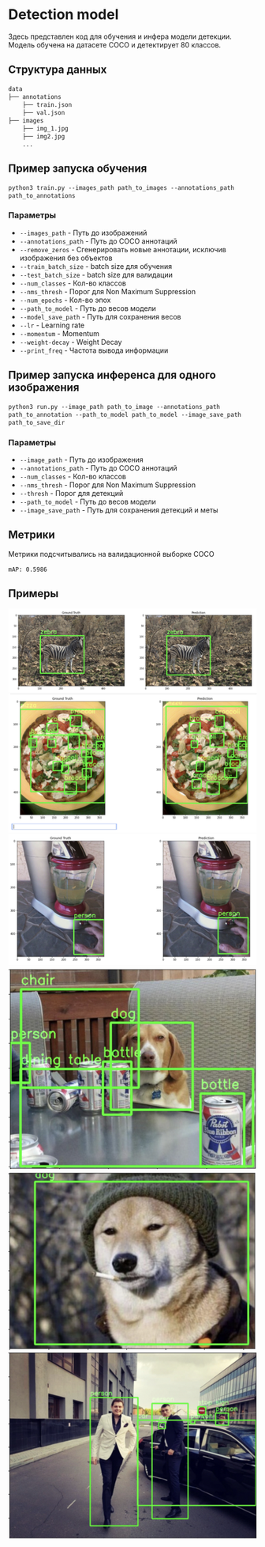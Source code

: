 # Detection model

Здесь представлен код для обучения и инфера модели детекции. Модель обучена на датасете COCO и детектирует 80 классов.

## Структура данных
```
data
├── annotations
    ├── train.json
    ├── val.json
├── images
    ├── img_1.jpg
    ├── img2.jpg
    ...
```
## Пример запуска обучения
```
python3 train.py --images_path path_to_images --annotations_path path_to_annotations
```
### Параметры
- ```--images_path``` - Путь до изображений
- ```--annotations_path``` - Путь до COCO аннотаций
- ```--remove_zeros``` - Сгенерировать новые аннотации, исключив изображения без объектов
- ```--train_batch_size``` - batch size для обучения
- ```--test_batch_size``` - batch size для валидации
- ```--num_classes``` - Кол-во классов
- ```--nms_thresh``` - Порог для Non Maximum Suppression
- ```--num_epochs``` - Кол-во эпох
- ```--path_to_model``` - Путь до весов модели
- ```--model_save_path``` - Путь для сохранения весов
- ```--lr``` - Learning rate
- ```--momentum``` - Momentum
- ```--weight-decay``` - Weight Decay
- ```--print_freq``` - Частота вывода информации


## Пример запуска инференса для одного изображения
```
python3 run.py --image_path path_to_image --annotations_path path_to_annotation --path_to_model path_to_model --image_save_path path_to_save_dir
```
### Параметры
- ```--image_path``` - Путь до изображения
- ```--annotations_path``` - Путь до COCO аннотаций
- ```--num_classes``` - Кол-во классов
- ```--nms_thresh``` - Порог для Non Maximum Suppression
- ```--thresh``` - Порог для детекций
- ```--path_to_model``` - Путь до весов модели
- ```--image_save_path``` - Путь для сохранения детекций и меты

## Метрики
Метрики подсчитывались на валидационной выборке COCO
```
mAP: 0.5986
```

## Примеры
![Example 1](./examples/1.png)
![Example 2](./examples/2.png)
![Example 3](./examples/3.png)
![Example 4](./examples/4.png)
![Example 5](./examples/5.png)
![Example 6](./examples/6.png)

